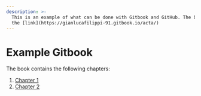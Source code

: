 ```yaml
---
description: >-
  This is an example of what can be done with Gitbook and GitHub. The book is at
  the [link](https://gianlucafilippi-91.gitbook.io/acta/)
---
```


# Example Gitbook

The book contains the following chapters:

1. [Chapter 1](https://app.gitbook.com/@gianlucafilippi-91/s/acta/untitled)
2. [Chapter 2](https://app.gitbook.com/@gianlucafilippi-91/s/acta/~/drafts/-MkienRBtXzKW2WYkdBI/chapter-2)

